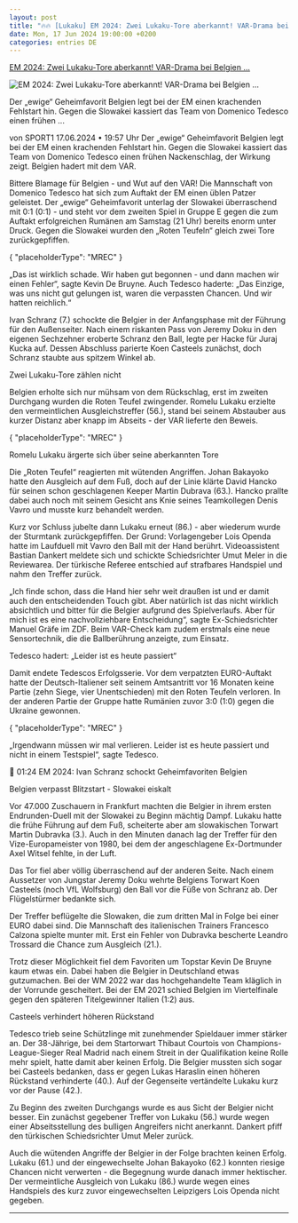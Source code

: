 ```yaml
---
layout: post
title: "🔥🔥 [Lukaku] EM 2024: Zwei Lukaku-Tore aberkannt! VAR-Drama bei Belgien ..."
date: Mon, 17 Jun 2024 19:00:00 +0200
categories: entries DE
---
```

[EM 2024: Zwei Lukaku-Tore aberkannt! VAR-Drama bei Belgien ...](https://www.sport1.de/news/fussball/em/2024/06/em-2024-zwei-lukaku-tore-aberkannt-var-drama-bei-belgien-pleite-gegen-slowakei)

![EM 2024: Zwei Lukaku-Tore aberkannt! VAR-Drama bei Belgien ...](https://reshape.sport1.de/c/t/c86a4555-ad73-4a38-86a3-e9ea803c0aa3/1200x630)

Der „ewige“ Geheimfavorit Belgien legt bei der EM einen krachenden Fehlstart hin. Gegen die Slowakei kassiert das Team von Domenico Tedesco einen frühen ...

von SPORT1 17.06.2024 • 19:57 Uhr Der „ewige“ Geheimfavorit Belgien legt bei der EM einen krachenden Fehlstart hin. Gegen die Slowakei kassiert das Team von Domenico Tedesco einen frühen Nackenschlag, der Wirkung zeigt. Belgien hadert mit dem VAR.

Bittere Blamage für Belgien - und Wut auf den VAR! Die Mannschaft von Domenico Tedesco hat sich zum Auftakt der EM einen üblen Patzer geleistet. Der „ewige“ Geheimfavorit unterlag der Slowakei überraschend mit 0:1 (0:1) - und steht vor dem zweiten Spiel in Gruppe E gegen die zum Auftakt erfolgreichen Rumänen am Samstag (21 Uhr) bereits enorm unter Druck. Gegen die Slowakei wurden den „Roten Teufeln“ gleich zwei Tore zurückgepfiffen.

{ "placeholderType": "MREC" }

„Das ist wirklich schade. Wir haben gut begonnen - und dann machen wir einen Fehler“, sagte Kevin De Bruyne. Auch Tedesco haderte: „Das Einzige, was uns nicht gut gelungen ist, waren die verpassten Chancen. Und wir hatten reichlich.“

Ivan Schranz (7.) schockte die Belgier in der Anfangsphase mit der Führung für den Außenseiter. Nach einem riskanten Pass von Jeremy Doku in den eigenen Sechzehner eroberte Schranz den Ball, legte per Hacke für Juraj Kucka auf. Dessen Abschluss parierte Koen Casteels zunächst, doch Schranz staubte aus spitzem Winkel ab.

Zwei Lukaku-Tore zählen nicht

Belgien erholte sich nur mühsam von dem Rückschlag, erst im zweiten Durchgang wurden die Roten Teufel zwingender. Romelu Lukaku erzielte den vermeintlichen Ausgleichstreffer (56.), stand bei seinem Abstauber aus kurzer Distanz aber knapp im Abseits - der VAR lieferte den Beweis.

{ "placeholderType": "MREC" }

Romelu Lukaku ärgerte sich über seine aberkannten Tore

Die „Roten Teufel“ reagierten mit wütenden Angriffen. Johan Bakayoko hatte den Ausgleich auf dem Fuß, doch auf der Linie klärte David Hancko für seinen schon geschlagenen Keeper Martin Dubrava (63.). Hancko prallte dabei auch noch mit seinem Gesicht ans Knie seines Teamkollegen Denis Vavro und musste kurz behandelt werden.

Kurz vor Schluss jubelte dann Lukaku erneut (86.) - aber wiederum wurde der Sturmtank zurückgepfiffen. Der Grund: Vorlagengeber Lois Openda hatte im Laufduell mit Vavro den Ball mit der Hand berührt. Videoassistent Bastian Dankert meldete sich und schickte Schiedsrichter Umut Meler in die Reviewarea. Der türkische Referee entschied auf strafbares Handspiel und nahm den Treffer zurück.

„Ich finde schon, dass die Hand hier sehr weit draußen ist und er damit auch den entscheidenden Touch gibt. Aber natürlich ist das nicht wirklich absichtlich und bitter für die Belgier aufgrund des Spielverlaufs. Aber für mich ist es eine nachvollziehbare Entscheidung“, sagte Ex-Schiedsrichter Manuel Gräfe im ZDF. Beim VAR-Check kam zudem erstmals eine neue Sensortechnik, die die Ballberührung anzeigte, zum Einsatz.

Tedesco hadert: „Leider ist es heute passiert“

Damit endete Tedescos Erfolgsserie. Vor dem verpatzten EURO-Auftakt hatte der Deutsch-Italiener seit seinem Amtsantritt vor 16 Monaten keine Partie (zehn Siege, vier Unentschieden) mit den Roten Teufeln verloren. In der anderen Partie der Gruppe hatte Rumänien zuvor 3:0 (1:0) gegen die Ukraine gewonnen.

{ "placeholderType": "MREC" }

„Irgendwann müssen wir mal verlieren. Leider ist es heute passiert und nicht in einem Testspiel“, sagte Tedesco.

 01:24 EM 2024: Ivan Schranz schockt Geheimfavoriten Belgien

Belgien verpasst Blitzstart - Slowakei eiskalt

Vor 47.000 Zuschauern in Frankfurt machten die Belgier in ihrem ersten Endrunden-Duell mit der Slowakei zu Beginn mächtig Dampf. Lukaku hatte die frühe Führung auf dem Fuß, scheiterte aber am slowakischen Torwart Martin Dubravka (3.). Auch in den Minuten danach lag der Treffer für den Vize-Europameister von 1980, bei dem der angeschlagene Ex-Dortmunder Axel Witsel fehlte, in der Luft.

Das Tor fiel aber völlig überraschend auf der anderen Seite. Nach einem Aussetzer von Jungstar Jeremy Doku wehrte Belgiens Torwart Koen Casteels (noch VfL Wolfsburg) den Ball vor die Füße von Schranz ab. Der Flügelstürmer bedankte sich.

Der Treffer beflügelte die Slowaken, die zum dritten Mal in Folge bei einer EURO dabei sind. Die Mannschaft des italienischen Trainers Francesco Calzona spielte munter mit. Erst ein Fehler von Dubravka bescherte Leandro Trossard die Chance zum Ausgleich (21.).

Trotz dieser Möglichkeit fiel dem Favoriten um Topstar Kevin De Bruyne kaum etwas ein. Dabei haben die Belgier in Deutschland etwas gutzumachen. Bei der WM 2022 war das hochgehandelte Team kläglich in der Vorrunde gescheitert. Bei der EM 2021 schied Belgien im Viertelfinale gegen den späteren Titelgewinner Italien (1:2) aus.

Casteels verhindert höheren Rückstand

Tedesco trieb seine Schützlinge mit zunehmender Spieldauer immer stärker an. Der 38-Jährige, bei dem Startorwart Thibaut Courtois von Champions-League-Sieger Real Madrid nach einem Streit in der Qualifikation keine Rolle mehr spielt, hatte damit aber keinen Erfolg. Die Belgier mussten sich sogar bei Casteels bedanken, dass er gegen Lukas Haraslin einen höheren Rückstand verhinderte (40.). Auf der Gegenseite vertändelte Lukaku kurz vor der Pause (42.).

Zu Beginn des zweiten Durchgangs wurde es aus Sicht der Belgier nicht besser. Ein zunächst gegebener Treffer von Lukaku (56.) wurde wegen einer Abseitsstellung des bulligen Angreifers nicht anerkannt. Dankert pfiff den türkischen Schiedsrichter Umut Meler zurück.

Auch die wütenden Angriffe der Belgier in der Folge brachten keinen Erfolg. Lukaku (61.) und der eingewechselte Johan Bakayoko (62.) konnten riesige Chancen nicht verwerten - die Begegnung wurde danach immer hektischer. Der vermeintliche Ausgleich von Lukaku (86.) wurde wegen eines Handspiels des kurz zuvor eingewechselten Leipzigers Lois Openda nicht gegeben.

-----

